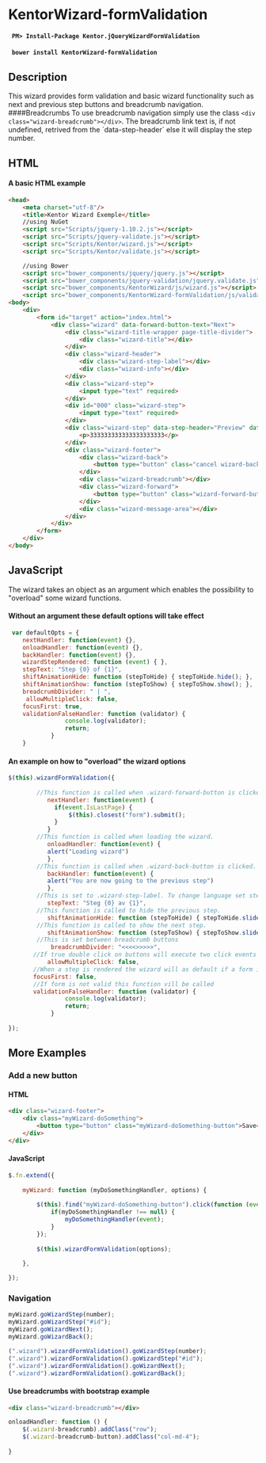 ﻿# KentorWizard-formValidation

#### ` PM> Install-Package Kentor.jQueryWizardFormValidation`

#### ` bower install KentorWizard-formValidation`

## Description 
This wizard provides form validation and basic wizard functionality such as next and previous step buttons and breadcrumb navigation. 
####Breadcrumbs
To use breadcrumb navigation simply use the class `<div class="wizard-breadcrumb"></div>`. The breadcrumb link text is, if not undefined, retrived from the ´data-step-header´ else it will display the step number. 
## HTML
#### A basic HTML example
```html
<head>
    <meta charset="utf-8"/>
    <title>Kentor Wizard Exemple</title>
    //using NuGet
    <script src="Scripts/jquery-1.10.2.js"></script>
    <script src="Scripts/jquery-validate.js"></script>
    <script src="Scripts/Kentor/wizard.js"></script>
    <script src="Scripts/Kentor/validate.js"></script>

    //using Bower
    <script src="bower_components/jquery/jquery.js"></script>
    <script src="bower_components/jquery-validation/jquery.validate.js"></script>
    <script src="bower_components/KentorWizard/js/wizard.js"></script>
    <script src="bower_components/KentorWizard-formValidation/js/validate.js"></script> 
<body>
    <div>
        <form id="target" action="index.html">
            <div class="wizard" data-forward-button-text="Next">
                <div class="wizard-title-wrapper page-title-divider">
                    <div class="wizard-title"></div>
                </div>
                <div class="wizard-header">
                    <div class="wizard-step-label"></div>
                    <div class="wizard-info"></div>
                </div>
                <div class="wizard-step">
                    <input type="text" required>
                </div>
                <div id="000" class="wizard-step">
                    <input type="text" required>
                </div>
                <div class="wizard-step" data-step-header="Preview" data-forward-button-text="Send">
                    <p>333333333333333333333</p>
                </div>
                <div class="wizard-footer">
                    <div class="wizard-back">
                        <button type="button" class="cancel wizard-back-button">Back</button>
                    </div>
                    <div class="wizard-breadcrumb"></div>
                    <div class="wizard-forward">
                        <button type="button" class="wizard-forward-button">Next</button>
                    </div>
                    <div class="wizard-message-area"></div>
                </div>
            </div>
        </form>
    </div>
</body>

```
## JavaScript
 The wizard takes an object as an argument which enables the possibility to "overload" some wizard functions. 

#### Without an argument these default options will take effect
```javascript
 var defaultOpts = {
 	nextHandler: function(event) {}, 
	onloadHandler: function(event) {}, 
	backHandler: function(event) {}, 
	wizardStepRendered: function (event) { }, 
	stepText: "Step {0} of {1}", 
	shiftAnimationHide: function (stepToHide) { stepToHide.hide(); }, 
	shiftAnimationShow: function (stepToShow) { stepToShow.show(); }, 
	breadcrumbDivider: " | ", 
     allowMultipleClick: false,
	focusFirst: true, 
	validationFalseHandler: function (validator) {
                console.log(validator);
                return;
            }
	}
```
#### An example on how to "overload" the wizard options
```javascript
$(this).wizardFormValidation({
			
		//This function is called when .wizard-forward-button is clicked.  
           nextHandler: function(event) {
			 if(event.IsLastPage) { 
				 $(this).closest("form").submit();
			 }
		   }
        //This function is called when loading the wizard.                
           onloadHandler: function(event) {
           alert("Loading wizard")
           },
		//This function is called when .wizard-back-button is clicked.
           backHandler: function(event) {
           alert("You are now going to the previous step")
           },
		//This is set to .wizard-step-label. To change language set stepText. 
           stepText: "Steg {0} av {1}",
		//This function is called to hide the previous step.
           shiftAnimationHide: function (stepToHide) { stepToHide.slideUp(); },
		//This function is called to show the next step.
           shiftAnimationShow: function (stepToShow) { stepToShow.slideDown(); },
		//This is set between breadcrumb buttons
		    breadcrumbDivider: "<<<<>>>>>",
       //If true double click on buttons will execute two click events
           allowMultipleClick: false,
	   //When a step is rendered the wizard will as default if a form is used focus on the first input
	   focusFirst: false, 
	   //If form is not valid this function vill be called
	   validationFalseHandler: function (validator) {
                console.log(validator);
                return;
            }
           
});
```

## More Examples

### Add a new button
#### HTML
```html
<div class="wizard-footer">
	<div class="myWizard-doSomething">
		<button type="button" class="myWizard-doSomething-button">Save</button>
	</div>
</div>
```
#### JavaScript

```javascript
$.fn.extend({
	
	myWizard: function (myDoSomethingHandler, options) {
		
		$(this).find("myWizard-doSomething-button").click(function (event) {
			if(myDoSomethingHandler !== null) {
				myDoSomethingHandler(event);
			}
		});
		
		$(this).wizardFormValidation(options);
		
	},

});
```
### Navigation

```javascript
myWizard.goWizardStep(number);
myWizard.goWizardStep("#id");
myWizard.goWizardNext();
myWizard.goWizardBack();

(".wizard").wizardFormValidation().goWizardStep(number);
(".wizard").wizardFormValidation().goWizardStep("#id");
(".wizard").wizardFormValidation().goWizardNext();
(".wizard").wizardFormValidation().goWizardBack();

```

#### Use breadcrumbs with bootstrap example

```html
<div class="wizard-breadcrumb"></div>
```

```javascript
onloadHandler: function () {
	$(.wizard-breadcrumb).addClass("row");
	$(.wizard-breadcrumb-button).addClass("col-md-4");
	
}

```
